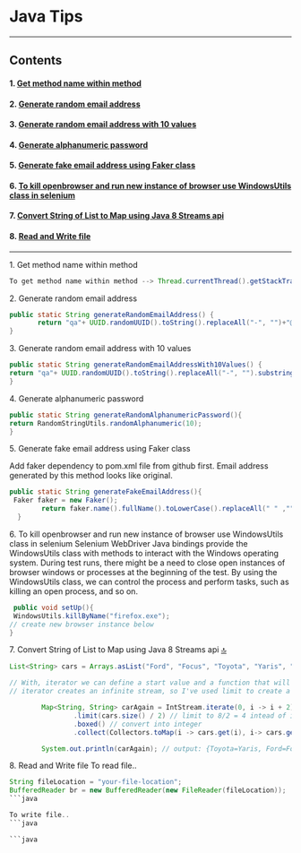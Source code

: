 # Java Tips
--------------
## Contents

#### 1. [Get method name within method](#anch1)
#### 2. [Generate random email address](#anch2)
#### 3. [Generate random email address with 10 values](#anch3)
#### 4. [Generate alphanumeric password](#anch4)
#### 5. [Generate fake email address using Faker class](#anch5)
#### 6. [To kill openbrowser and run new instance of browser use WindowsUtils class in selenium](#anch6)
#### 7. [Convert String of List to Map using Java 8 Streams api](#anch7)
#### 8. [Read and Write file](#anch8)

---------------------------------------------------------------------------------
<a name="anch1">1. Get method name within method</a>
```java
To get method name within method --> Thread.currentThread().getStackTrace()[1].getMethodName();
```


<a name="anch2"> 2. Generate random email address</a> 
```java
public static String generateRandomEmailAddress() {
       return "qa"+ UUID.randomUUID().toString().replaceAll("-", "")+"@arpan.com";
}
```


<a name="anch3">3. Generate random email address with 10 values</a>
```java
public static String generateRandomEmailAddressWith10Values() {
return "qa"+ UUID.randomUUID().toString().replaceAll("-", "").substring(0,9)+"@arpan.com";
}
```

<a name="anch4">4. Generate alphanumeric password</a>
```java
public static String generateRandomAlphanumericPassword(){
return RandomStringUtils.randomAlphanumeric(10);
}
```

<a name="anch5">5. Generate fake email address using Faker class</a> 

Add faker dependency to pom.xml file from github first. Email address generated by this method looks like original. 
```java
public static String generateFakeEmailAddress(){
 Faker faker = new Faker();
        return faker.name().fullName().toLowerCase().replaceAll(" " ,"")+ "@gmail.com";
  }
```
<a name="anch6">6. To kill openbrowser and run new instance of browser use WindowsUtils class in selenium</a>
Selenium WebDriver Java bindings provide the WindowsUtils class with methods to
interact with the Windows operating system. During test runs, there might be a need to close
open instances of browser windows or processes at the beginning of the test. By using the
WindowsUtils class, we can control the process and perform tasks, such as killing an open
process, and so on.
```java
 public void setUp(){
 WindowsUtils.killByName("firefox.exe");
// create new browser instance below 
}
```

<a name="anch7">7. Convert String of List to Map using Java 8 Streams api</a> [:top:](#contents)
```java
List<String> cars = Arrays.asList("Ford", "Focus", "Toyota", "Yaris", "Nissan", "Micra", "Honda", "Civic");

// With, iterator we can define a start value and a function that will calculate the next ints based on the previous element.
// iterator creates an infinite stream, so I've used limit to create a stream containing just four (car.size()/2) elements.

        Map<String, String> carAgain = IntStream.iterate(0, i -> i + 2) //0, 2, 4, 6
                .limit(cars.size() / 2) // limit to 8/2 = 4 intead of infinite loop
                .boxed() // convert into integer
                .collect(Collectors.toMap(i -> cars.get(i), i-> cars.get(i+1))); // now, your i is 0,2,4,6 not 0,1,2,3,4,5,6,7

        System.out.println(carAgain); // output: {Toyota=Yaris, Ford=Focus, Honda=Civic, Nissan=Micra}
```

<a name="anch8">8. Read and Write file </a>
To read file..
```java
String fileLocation = "your-file-location";
BufferedReader br = new BufferedReader(new FileReader(fileLocation));
```java

To write file.. 
```java

```java

